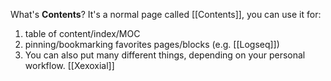 What's **Contents**?
It's a normal page called [[Contents]], you can use it for:
1. table of content/index/MOC
2. pinning/bookmarking favorites pages/blocks (e.g. [[Logseq]])
3. You can also put many different things, depending on your personal workflow.
[[Xexoxial]]
